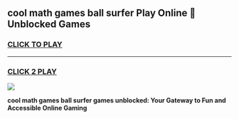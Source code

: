 
## cool math games ball surfer Play Online 👋 Unblocked Games
<h3>
<a href="https://news.freeplayer.one?title=cool_math_games_ball_surfer&ref=17CMG">CLICK TO PLAY</a></h3>
<hr>

<h3>
<a href="https://news.freeplayer.one?title=cool_math_games_ball_surfer&ref=17CMG">CLICK 2 PLAY</a>
  
</h3>

<a href="https://news.freeplayer.one?title=cool_math_games_ball_surfer&ref=17CMG/"><img src="https://clearcache.store/games.png"></a>


**cool math games ball surfer games unblocked: Your Gateway to Fun and Accessible Online Gaming**
